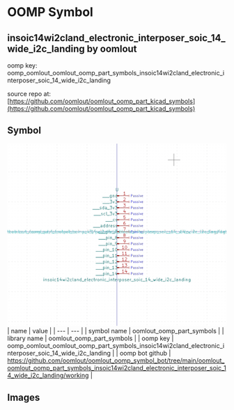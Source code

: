 # OOMP Symbol  
## insoic14wi2cland_electronic_interposer_soic_14_wide_i2c_landing  by oomlout  
  
oomp key: oomp_oomlout_oomlout_oomp_part_symbols_insoic14wi2cland_electronic_interposer_soic_14_wide_i2c_landing  
  
source repo at: [https://github.com/oomlout/oomlout_oomp_part_kicad_symbols](https://github.com/oomlout/oomlout_oomp_part_kicad_symbols)  
## Symbol  
  
[![working.png](working_600.png)](working.png)  
| name | value | 
| --- | --- | 
| symbol name | oomlout_oomp_part_symbols | 
| library name | oomlout_oomp_part_symbols | 
| oomp key | oomp_oomlout_oomlout_oomp_part_symbols_insoic14wi2cland_electronic_interposer_soic_14_wide_i2c_landing | 
| oomp bot github | https://github.com/oomlout/oomlout_oomp_symbol_bot/tree/main/oomlout_oomlout_oomp_part_symbols_insoic14wi2cland_electronic_interposer_soic_14_wide_i2c_landing/working | 
## Images  
